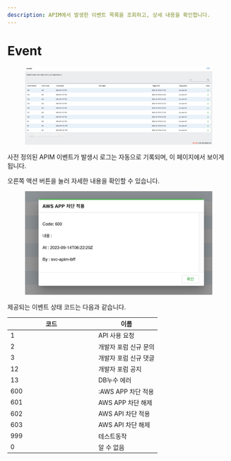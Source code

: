 ```yaml
---
description: APIM에서 발생한 이벤트 목록을 조회하고, 상세 내용을 확인합니다.
---
```


# Event

<figure><img src="../.gitbook/assets/image (3) (1).png" alt=""><figcaption></figcaption></figure>

사전 정의된 APIM 이벤트가 발생시 로그는 자동으로 기록되며, 이 페이지에서 보이게 됩니다.

오른쪽 액션 버튼을 눌러 자세한 내용을 확인할 수 있습니다.

<figure><img src="../.gitbook/assets/image (53).png" alt=""><figcaption></figcaption></figure>

제공되는 이벤트 상태 코드는 다음과 같습니다.

<table><thead><tr><th width="185">코드</th><th>이름</th></tr></thead><tbody><tr><td>1</td><td>API 사용 요청</td></tr><tr><td>2</td><td>개발자 포럼 신규 문의</td></tr><tr><td>3</td><td>개발자 포럼 신규 댓글</td></tr><tr><td>12</td><td>개발자 포럼 공지</td></tr><tr><td>13</td><td>DB누수 에러 </td></tr><tr><td>600</td><td>:AWS APP 차단 적용</td></tr><tr><td>601</td><td>AWS APP 차단 해제</td></tr><tr><td>602</td><td>AWS API 차단 적용</td></tr><tr><td>603</td><td>AWS API 차단 해제</td></tr><tr><td>999</td><td>테스트동작</td></tr><tr><td>0</td><td>알 수 없음</td></tr></tbody></table>

